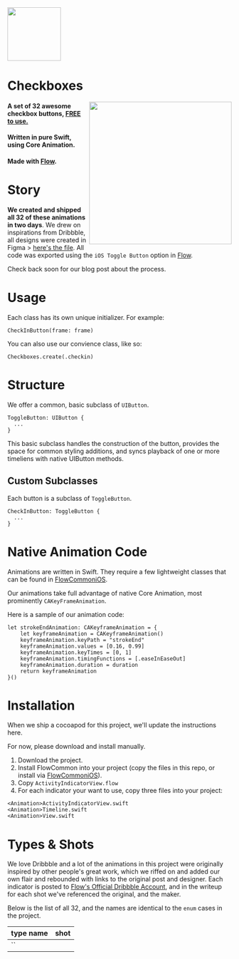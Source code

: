 <img src="https://github.com/createwithflow/Checkboxes/blob/main/Assets/flow-logo%402x.png" width="120" />

# Checkboxes
<img align="right" src="https://github.com/createwithflow/Checkboxes/blob/master/Assets/checkBoxesAll32Portrait.gif" width="320" />

#### A set of 32 awesome checkbox buttons, <u>FREE to use.</u><br />
#### Written in pure Swift, using Core Animation.<br />
#### Made with [Flow](https://createwithflow.com/?utm_source=github&utm_medium=checkboxes).<br />

# Story
**We created and shipped all 32 of these animations in two days**. We drew on inspirations from Dribbble, all designs were created in Figma > [here's the file](https://www.figma.com/file/SIGnizFPmXI1dYS7A5jdKr/CheckBoxes). All code was exported using the `iOS Toggle Button` option in [Flow](https://createwithflow.com/?utm_source=github&utm_medium=checkboxes).

Check back soon for our blog post about the process.

# Usage
Each class has its own unique initializer. For example:

```
CheckInButton(frame: frame)
```

You can also use our convience class, like so:

```
Checkboxes.create(.checkin)
```

# Structure
We offer a common, basic subclass of `UIButton`.

```
ToggleButton: UIButton {
  ...
}
```

This basic subclass handles the construction of the button, provides the space for common styling additions, and syncs playback of one or more timeliens with native UIButton methods.

## Custom Subclasses
Each button is a subclass of `ToggleButton`.

```
CheckInButton: ToggleButton {
  ...
}
```

# Native Animation Code
Animations are written in Swift. They require a few lightweight classes that can be found in [FlowCommoniOS](https://github.com/createwithflow/FlowCommoniOS).

Our animations take full advantage of native Core Animation, most prominently `CAKeyFrameAnimation`.

Here is a sample of our animation code:

```
let strokeEndAnimation: CAKeyframeAnimation = {
    let keyframeAnimation = CAKeyframeAnimation()
    keyframeAnimation.keyPath = "strokeEnd"
    keyframeAnimation.values = [0.16, 0.99]
    keyframeAnimation.keyTimes = [0, 1] 
    keyframeAnimation.timingFunctions = [.easeInEaseOut]
    keyframeAnimation.duration = duration
    return keyframeAnimation
}()
```

# Installation
When we ship a cocoapod for this project, we'll update the instructions here.

For now, please download and install manually. 

1. Download the project.
2. Install FlowCommon into your project (copy the files in this repo, or install via [FlowCommoniOS](https://github.com/createwithflow/FlowCommoniOS)).
3. Copy `ActivityIndicatorView.flow`
4. For each indicator your want to use, copy three files into your project:

```
<Animation>ActivityIndicatorView.swift
<Animation>Timeline.swift
<Animation>View.swift
```

# Types & Shots
We love Dribbble and a lot of the animations in this project were originally inspired by other people's great work, which we riffed on and added our own flair and rebounded with links to the original post and designer. Each indicator is posted to [Flow's Official Dribbble Account](https://dribbble.com/createwithflow), and in the writeup for each shot we've referenced the original, and the maker. 

Below is the list of all 32, and the names are identical to the `enum` cases in the project.

| type name | shot |
|---|---|
| `` | []() |
